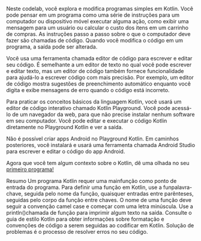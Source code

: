 Neste codelab, você explora e modifica programas simples em Kotlin. Você pode pensar em um programa como uma série de instruções para um computador ou dispositivo móvel executar alguma ação, como exibir uma mensagem para um usuário ou calcular o custo dos itens em um carrinho de compras. As instruções passo a passo sobre o que o computador deve fazer são chamadas de código. Quando você modifica o código em um programa, a saída pode ser alterada.

Você usa uma ferramenta chamada editor de código para escrever e editar seu código. É semelhante a um editor de texto no qual você pode escrever e editar texto, mas um editor de código também fornece funcionalidade para ajudá-lo a escrever código com mais precisão. Por exemplo, um editor de código mostra sugestões de preenchimento automático enquanto você digita e exibe mensagens de erro quando o código está incorreto.

Para praticar os conceitos básicos da linguagem Kotlin, você usará um editor de código interativo chamado Kotlin Playground. Você pode acessá-lo de um navegador da web, para que não precise instalar nenhum software em seu computador. Você pode editar e executar o código Kotlin diretamente no Playground Kotlin e ver a saída.

Não é possível criar apps Android no Playground Kotlin. Em caminhos posteriores, você instalará e usará uma ferramenta chamada Android Studio para escrever e editar o código do app Android.

Agora que você tem algum contexto sobre o Kotlin, dê uma olhada no seu [primeiro programa!](https://github.com/octoelli/codelab/blob/main/introducao/Hello_world.kt)

Resumo
Um programa Kotlin requer uma mainfunção como ponto de entrada do programa.
Para definir uma função em Kotlin, use a funpalavra-chave, seguida pelo nome da função, quaisquer entradas entre parênteses, seguidas pelo corpo da função entre chaves.
O nome de uma função deve seguir a convenção camel case e começar com uma letra minúscula.
Use a println()chamada de função para imprimir algum texto na saída.
Consulte o guia de estilo Kotlin para obter informações sobre formatação e convenções de código a serem seguidas ao codificar em Kotlin.
Solução de problemas é o processo de resolver erros no seu código.

